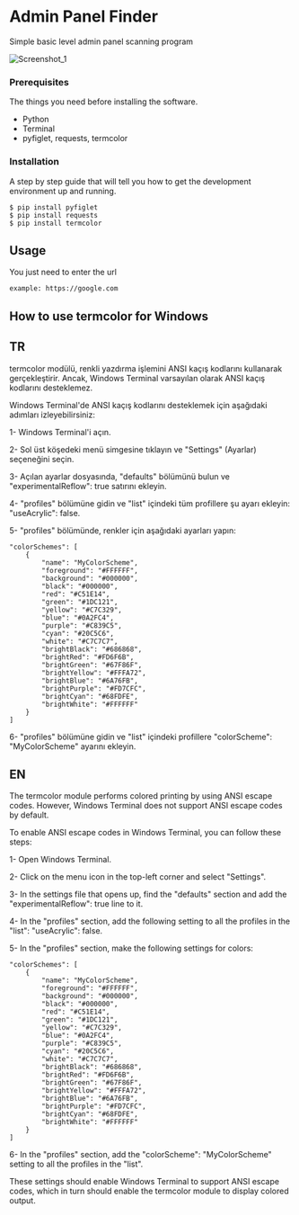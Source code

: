# Admin Panel Finder

Simple basic level admin panel scanning program

![Screenshot_1](https://user-images.githubusercontent.com/32311900/220093865-03161df1-887e-4232-8c32-877444f78317.png)

### Prerequisites

The things you need before installing the software.

* Python
* Terminal
* pyfiglet, requests, termcolor

### Installation

A step by step guide that will tell you how to get the development environment up and running.

```
$ pip install pyfiglet
$ pip install requests
$ pip install termcolor
```

## Usage

You just need to enter the url

```
example: https://google.com
```

## How to use termcolor for Windows

## TR

termcolor modülü, renkli yazdırma işlemini ANSI kaçış kodlarını kullanarak gerçekleştirir. Ancak, Windows Terminal varsayılan olarak ANSI kaçış kodlarını desteklemez.

Windows Terminal'de ANSI kaçış kodlarını desteklemek için aşağıdaki adımları izleyebilirsiniz:

1- Windows Terminal'i açın.

2- Sol üst köşedeki menü simgesine tıklayın ve "Settings" (Ayarlar) seçeneğini seçin.

3- Açılan ayarlar dosyasında, "defaults" bölümünü bulun ve "experimentalReflow": true satırını ekleyin.

4- "profiles" bölümüne gidin ve "list" içindeki tüm profillere şu ayarı ekleyin: "useAcrylic": false.

5- "profiles" bölümünde, renkler için aşağıdaki ayarları yapın:

```
"colorSchemes": [
    {
        "name": "MyColorScheme",
        "foreground": "#FFFFFF",
        "background": "#000000",
        "black": "#000000",
        "red": "#C51E14",
        "green": "#1DC121",
        "yellow": "#C7C329",
        "blue": "#0A2FC4",
        "purple": "#C839C5",
        "cyan": "#20C5C6",
        "white": "#C7C7C7",
        "brightBlack": "#686868",
        "brightRed": "#FD6F6B",
        "brightGreen": "#67F86F",
        "brightYellow": "#FFFA72",
        "brightBlue": "#6A76FB",
        "brightPurple": "#FD7CFC",
        "brightCyan": "#68FDFE",
        "brightWhite": "#FFFFFF"
    }
]
```

6- "profiles" bölümüne gidin ve "list" içindeki profillere "colorScheme": "MyColorScheme" ayarını ekleyin.

## EN

The termcolor module performs colored printing by using ANSI escape codes. However, Windows Terminal does not support ANSI escape codes by default.

To enable ANSI escape codes in Windows Terminal, you can follow these steps:

1- Open Windows Terminal.

2- Click on the menu icon in the top-left corner and select "Settings".

3- In the settings file that opens up, find the "defaults" section and add the "experimentalReflow": true line to it.

4- In the "profiles" section, add the following setting to all the profiles in the "list": "useAcrylic": false.

5- In the "profiles" section, make the following settings for colors:

```
"colorSchemes": [
    {
        "name": "MyColorScheme",
        "foreground": "#FFFFFF",
        "background": "#000000",
        "black": "#000000",
        "red": "#C51E14",
        "green": "#1DC121",
        "yellow": "#C7C329",
        "blue": "#0A2FC4",
        "purple": "#C839C5",
        "cyan": "#20C5C6",
        "white": "#C7C7C7",
        "brightBlack": "#686868",
        "brightRed": "#FD6F6B",
        "brightGreen": "#67F86F",
        "brightYellow": "#FFFA72",
        "brightBlue": "#6A76FB",
        "brightPurple": "#FD7CFC",
        "brightCyan": "#68FDFE",
        "brightWhite": "#FFFFFF"
    }
]
```

6- In the "profiles" section, add the "colorScheme": "MyColorScheme" setting to all the profiles in the "list".

These settings should enable Windows Terminal to support ANSI escape codes, which in turn should enable the termcolor module to display colored output.
